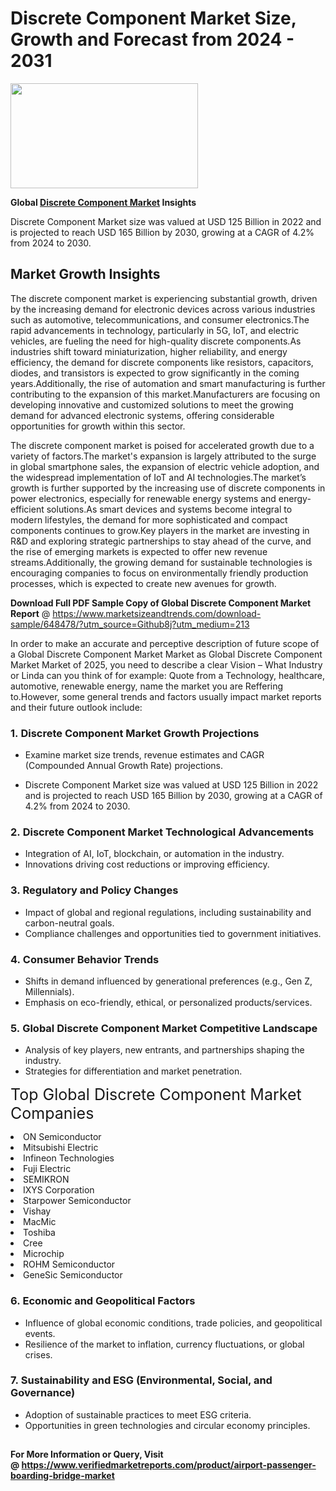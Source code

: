 <H1>Discrete Component Market Size, Growth and Forecast from 2024 - 2031</H1><img class="aligncenter size-medium wp-image-584254" src="https://thirdeyenews.in/wp-content/uploads/2024/09/Global-Market-Research-300x168.jpeg" alt="" width="300" height="168" /><p><strong>Global&nbsp;<a href="https://www.marketsizeandtrends.com/download-sample/648478/?utm_source=Github8j?utm_medium=213">Discrete Component Market</a> Insights</strong></p><p>Discrete Component Market size was valued at USD 125 Billion in 2022 and is projected to reach USD 165 Billion by 2030, growing at a CAGR of 4.2% from 2024 to 2030.</p><p><h2>Market Growth Insights</h2> <p>The discrete component market is experiencing substantial growth, driven by the increasing demand for electronic devices across various industries such as automotive, telecommunications, and consumer electronics.The rapid advancements in technology, particularly in 5G, IoT, and electric vehicles, are fueling the need for high-quality discrete components.As industries shift toward miniaturization, higher reliability, and energy efficiency, the demand for discrete components like resistors, capacitors, diodes, and transistors is expected to grow significantly in the coming years.Additionally, the rise of automation and smart manufacturing is further contributing to the expansion of this market.Manufacturers are focusing on developing innovative and customized solutions to meet the growing demand for advanced electronic systems, offering considerable opportunities for growth within this sector.</p> <p>The discrete component market is poised for accelerated growth due to a variety of factors.The market's expansion is largely attributed to the surge in global smartphone sales, the expansion of electric vehicle adoption, and the widespread implementation of IoT and AI technologies.The market’s growth is further supported by the increasing use of discrete components in power electronics, especially for renewable energy systems and energy-efficient solutions.As smart devices and systems become integral to modern lifestyles, the demand for more sophisticated and compact components continues to grow.Key players in the market are investing in R&D and exploring strategic partnerships to stay ahead of the curve, and the rise of emerging markets is expected to offer new revenue streams.Additionally, the growing demand for sustainable technologies is encouraging companies to focus on environmentally friendly production processes, which is expected to create new avenues for growth.</p> <p><span class=""><strong>Download Full PDF Sample Copy of Global Discrete Component Market Report</strong> @ <a href="https://www.marketsizeandtrends.com/download-sample/648478/?utm_source=Github8j?utm_medium=213" target="_blank">https://www.marketsizeandtrends.com/download-sample/648478/?utm_source=Github8j?utm_medium=213</a></span></p><p>In order to make an accurate and perceptive description of future scope of a Global&nbsp;Discrete Component Market Market as Global&nbsp;Discrete Component Market Market of 2025, you need to describe a clear Vision &ndash; What Industry or Linda can you think of for example: Quote from a Technology, healthcare, automotive, renewable energy, name the market you are Reffering to.However, some general trends and factors usually impact market reports and their future outlook include:</p><h3>1.&nbsp;<strong>Discrete Component Market Growth Projections</strong></h3><ul><li>Examine market size trends, revenue estimates and CAGR (Compounded Annual Growth Rate) projections.</li><li><p>Discrete Component Market size was valued at USD 125 Billion in 2022 and is projected to reach USD 165 Billion by 2030, growing at a CAGR of 4.2% from 2024 to 2030.</p></li></ul><h3>2.&nbsp;<strong>Discrete Component Market Technological Advancements</strong></h3><ul><li>Integration of AI, IoT, blockchain, or automation in the industry.</li><li>Innovations driving cost reductions or improving efficiency.</li></ul><h3>3.&nbsp;<strong>Regulatory and Policy Changes</strong></h3><ul><li>Impact of global and regional regulations, including sustainability and carbon-neutral goals.</li><li>Compliance challenges and opportunities tied to government initiatives.</li></ul><h3>4.&nbsp;<strong>Consumer Behavior Trends</strong></h3><ul><li>Shifts in demand influenced by generational preferences (e.g., Gen Z, Millennials).</li><li>Emphasis on eco-friendly, ethical, or personalized products/services.</li></ul><h3>5.&nbsp;<strong>Global Discrete Component Market Competitive Landscape</strong></h3><ul><li>Analysis of key players, new entrants, and partnerships shaping the industry.</li><li>Strategies for differentiation and market penetration.</li></ul><p data-pm-slice="1 1 []"><span style="color: inherit; font-family: inherit; font-size: 25px;">Top Global Discrete Component Market Companies</span></p><div class="" data-test-id=""><p><li>ON Semiconductor</li><li> Mitsubishi Electric</li><li> Infineon Technologies</li><li> Fuji Electric</li><li> SEMIKRON</li><li> IXYS Corporation</li><li> Starpower Semiconductor</li><li> Vishay</li><li> MacMic</li><li> Toshiba</li><li> Cree</li><li> Microchip</li><li> ROHM Semiconductor</li><li> GeneSic Semiconductor</li></p></div><h3>6.&nbsp;<strong>Economic and Geopolitical Factors</strong></h3><ul><li>Influence of global economic conditions, trade policies, and geopolitical events.</li><li>Resilience of the market to inflation, currency fluctuations, or global crises.</li></ul><h3>7.&nbsp;<strong>Sustainability and ESG (Environmental, Social, and Governance)</strong></h3><ul><li>Adoption of sustainable practices to meet ESG criteria.</li><li>Opportunities in green technologies and circular economy principles.</li></ul><h2><strong style="font-size: 14px;">For More Information or Query, Visit @&nbsp;</strong><a style="background-color: #ffffff; font-size: 14px;" href="https://www.marketsizeandtrends.com/report/discrete-component-market/" target="_blank">https://www.verifiedmarketreports.com/product/airport-passenger-boarding-bridge-market</a></h2>
